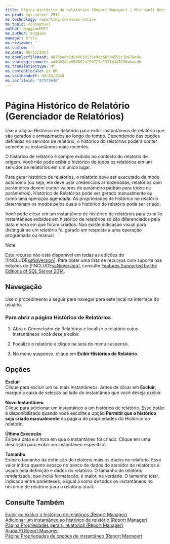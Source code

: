```yaml
---
title: Página Histórico de relatórios (Report Manager) | Microsoft Docs
ms.prod: sql-server-2014
ms.technology: reporting-services-native
ms.topic: conceptual
author: maggiesMSFT
ms.author: maggies
manager: kfile
ms.reviewer: ''
ms.custom: ''
ms.date: 06/13/2017
ms.openlocfilehash: 4070be8c1d6b0633131e96c665d4551c1b676a9e
ms.sourcegitcommit: ad4d92dce894592a259721a1571b1d8736abacdb
ms.translationtype: MT
ms.contentlocale: pt-BR
ms.lasthandoff: 08/04/2020
ms.locfileid: "87573648"
---
```

# <a name="report-history-page-report-manager"></a>Página Histórico de Relatório (Gerenciador de Relatórios)

Use a página Histórico de Relatório para exibir instantâneos de relatório que são gerados e armazenados ao longo do tempo. Dependendo das opções definidas no servidor de relatório, o histórico do relatórios poderá conter somente os instantâneos mais recentes.  
  

O histórico de relatório é sempre exibido no contexto do relatório de origem. Você não pode exibir o histórico de todos os relatórios em um servidor de relatórios em um único lugar.  
  
Para gerar histórico de relatórios, o relatório deve ser executado de modo autônomo (ou seja, ele deve usar credenciais armazenadas; relatórios com parâmetros devem conter valores de parâmetro padrão para todos os parâmetros). Histórico de Relatórios pode ser gerado manualmente ou como uma operação agendada. As propriedades de histórico no relatório determinam os modos pelos quais o histórico do relatório pode ser criado.  
  
Você pode clicar em um instantâneo de histórico de relatórios para exibi-lo. Instantâneos exibidos em histórico de relatórios só são diferenciados pela data e hora em que foram criados. Não existe indicação visual para distinguir se um relatório foi gerado em resposta a uma operação programada ou manual.  
  
> [!NOTE]  
>  Este recurso não está disponível em todas as edições do [!INCLUDE[ssNoVersion](../includes/ssnoversion-md.md)]. Para obter uma lista de recursos com suporte nas edições do [!INCLUDE[ssNoVersion](../includes/ssnoversion-md.md)], consulte [Features Supported by the Editions of SQL Server 2014](../../2014/getting-started/features-supported-by-the-editions-of-sql-server-2014.md).  
  
## <a name="navigation"></a>Navegação  
 Use o procedimento a seguir para navegar para este local na interface do usuário.  
  
### <a name="to-open-the-report-history-page"></a>Para abrir a página Histórico de Relatórios  
  
1.  Abra o Gerenciador de Relatórios e localize o relatório cujos instantâneos você deseja exibir.  
  
2.  Focalize o relatório e clique na seta do menu suspenso.  
  
3.  No menu suspenso, clique em **Exibir Histórico de Relatório**.  
  
## <a name="options"></a>Opções  
 **Excluir**  
 Clique para excluir um ou mais instantâneos. Antes de clicar em **Excluir**, marque a caixa de seleção ao lado do instantâneo que você deseja excluir.  
  
 **Novo Instantâneo**  
 Clique para adicionar um instantâneo a um histórico de relatório. Esse botão é disponibilizado quando você escolhe a opção **Permitir que o histórico seja criado manualmente** na página de propriedades do Histórico do relatório.  
  
 **Última Execução**  
 Exibe a data e a hora em que o instantâneo foi criado. Clique em uma descrição para exibir um instantâneo específico.  
  
 **Tamanho**  
 Exibe o tamanho da definição do relatório mais os dados no relatório. Esse valor indica quanto espaço no banco de dados do servidor de relatórios é usado pela definição e dados do relatório. O tamanho do relatório renderizado, que inclui formatação, é maior, na verdade. O tamanho total, indicado entre parênteses, é igual à soma de todos os instantâneos no histórico de relatório para o relatório atual.  
  
## <a name="see-also"></a>Consulte Também  
 [Exibir ou excluir o histórico de relatórios &#40;Report Manager&#41;](../../2014/reporting-services/view-or-delete-report-history-report-manager.md)   
 [Adicionar um instantâneo ao histórico de relatório &#40;Report Manager&#41;](report-server/add-a-snapshot-to-report-history-report-manager.md)   
 [Página Propriedades gerais, relatórios &#40;Report Manager&#41;](../../2014/reporting-services/general-properties-page-reports-report-manager.md)   
 [Ajuda F1 Report Manager](../../2014/reporting-services/report-manager-f1-help.md)   
 [Página Propriedades de opções de instantâneo &#40;Report Manager&#41;](../../2014/reporting-services/snapshot-options-properties-page-report-manager.md)